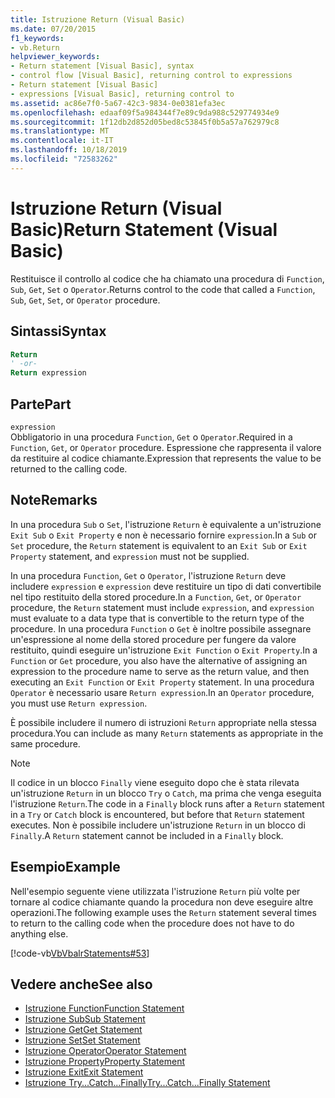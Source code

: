 ```yaml
---
title: Istruzione Return (Visual Basic)
ms.date: 07/20/2015
f1_keywords:
- vb.Return
helpviewer_keywords:
- Return statement [Visual Basic], syntax
- control flow [Visual Basic], returning control to expressions
- Return statement [Visual Basic]
- expressions [Visual Basic], returning control to
ms.assetid: ac86e7f0-5a67-42c3-9834-0e0381efa3ec
ms.openlocfilehash: edaaf09f5a984344f7e89c9da988c529774934e9
ms.sourcegitcommit: 1f12db2d852d05bed8c53845f0b5a57a762979c8
ms.translationtype: MT
ms.contentlocale: it-IT
ms.lasthandoff: 10/18/2019
ms.locfileid: "72583262"
---
```

# <a name="return-statement-visual-basic"></a><span data-ttu-id="09d47-102">Istruzione Return (Visual Basic)</span><span class="sxs-lookup"><span data-stu-id="09d47-102">Return Statement (Visual Basic)</span></span>
<span data-ttu-id="09d47-103">Restituisce il controllo al codice che ha chiamato una procedura di `Function`, `Sub`, `Get`, `Set` o `Operator`.</span><span class="sxs-lookup"><span data-stu-id="09d47-103">Returns control to the code that called a `Function`, `Sub`, `Get`, `Set`, or `Operator` procedure.</span></span>  
  
## <a name="syntax"></a><span data-ttu-id="09d47-104">Sintassi</span><span class="sxs-lookup"><span data-stu-id="09d47-104">Syntax</span></span>  
  
```vb  
Return  
' -or-  
Return expression  
```  
  
## <a name="part"></a><span data-ttu-id="09d47-105">Parte</span><span class="sxs-lookup"><span data-stu-id="09d47-105">Part</span></span>  
 `expression`  
 <span data-ttu-id="09d47-106">Obbligatorio in una procedura `Function`, `Get` o `Operator`.</span><span class="sxs-lookup"><span data-stu-id="09d47-106">Required in a `Function`, `Get`, or `Operator` procedure.</span></span> <span data-ttu-id="09d47-107">Espressione che rappresenta il valore da restituire al codice chiamante.</span><span class="sxs-lookup"><span data-stu-id="09d47-107">Expression that represents the value to be returned to the calling code.</span></span>  
  
## <a name="remarks"></a><span data-ttu-id="09d47-108">Note</span><span class="sxs-lookup"><span data-stu-id="09d47-108">Remarks</span></span>  
 <span data-ttu-id="09d47-109">In una procedura `Sub` o `Set`, l'istruzione `Return` è equivalente a un'istruzione `Exit Sub` o `Exit Property` e non è necessario fornire `expression`.</span><span class="sxs-lookup"><span data-stu-id="09d47-109">In a `Sub` or `Set` procedure, the `Return` statement is equivalent to an `Exit Sub` or `Exit Property` statement, and `expression` must not be supplied.</span></span>  
  
 <span data-ttu-id="09d47-110">In una procedura `Function`, `Get` o `Operator`, l'istruzione `Return` deve includere `expression` e `expression` deve restituire un tipo di dati convertibile nel tipo restituito della stored procedure.</span><span class="sxs-lookup"><span data-stu-id="09d47-110">In a `Function`, `Get`, or `Operator` procedure, the `Return` statement must include `expression`, and `expression` must evaluate to a data type that is convertible to the return type of the procedure.</span></span> <span data-ttu-id="09d47-111">In una procedura `Function` o `Get` è inoltre possibile assegnare un'espressione al nome della stored procedure per fungere da valore restituito, quindi eseguire un'istruzione `Exit Function` o `Exit Property`.</span><span class="sxs-lookup"><span data-stu-id="09d47-111">In a `Function` or `Get` procedure, you also have the alternative of assigning an expression to the procedure name to serve as the return value, and then executing an `Exit Function` or `Exit Property` statement.</span></span> <span data-ttu-id="09d47-112">In una procedura `Operator` è necessario usare `Return expression`.</span><span class="sxs-lookup"><span data-stu-id="09d47-112">In an `Operator` procedure, you must use `Return expression`.</span></span>  
  
 <span data-ttu-id="09d47-113">È possibile includere il numero di istruzioni `Return` appropriate nella stessa procedura.</span><span class="sxs-lookup"><span data-stu-id="09d47-113">You can include as many `Return` statements as appropriate in the same procedure.</span></span>  
  
> [!NOTE]
> <span data-ttu-id="09d47-114">Il codice in un blocco `Finally` viene eseguito dopo che è stata rilevata un'istruzione `Return` in un blocco `Try` o `Catch`, ma prima che venga eseguita l'istruzione `Return`.</span><span class="sxs-lookup"><span data-stu-id="09d47-114">The code in a `Finally` block runs after a `Return` statement in a `Try` or `Catch` block is encountered, but before that `Return` statement executes.</span></span> <span data-ttu-id="09d47-115">Non è possibile includere un'istruzione `Return` in un blocco di `Finally`.</span><span class="sxs-lookup"><span data-stu-id="09d47-115">A `Return` statement cannot be included in a `Finally` block.</span></span>  
  
## <a name="example"></a><span data-ttu-id="09d47-116">Esempio</span><span class="sxs-lookup"><span data-stu-id="09d47-116">Example</span></span>  
 <span data-ttu-id="09d47-117">Nell'esempio seguente viene utilizzata l'istruzione `Return` più volte per tornare al codice chiamante quando la procedura non deve eseguire altre operazioni.</span><span class="sxs-lookup"><span data-stu-id="09d47-117">The following example uses the `Return` statement several times to return to the calling code when the procedure does not have to do anything else.</span></span>  
  
 [!code-vb[VbVbalrStatements#53](~/samples/snippets/visualbasic/VS_Snippets_VBCSharp/VbVbalrStatements/VB/Class1.vb#53)]  
  
## <a name="see-also"></a><span data-ttu-id="09d47-118">Vedere anche</span><span class="sxs-lookup"><span data-stu-id="09d47-118">See also</span></span>

- [<span data-ttu-id="09d47-119">Istruzione Function</span><span class="sxs-lookup"><span data-stu-id="09d47-119">Function Statement</span></span>](../../../visual-basic/language-reference/statements/function-statement.md)
- [<span data-ttu-id="09d47-120">Istruzione Sub</span><span class="sxs-lookup"><span data-stu-id="09d47-120">Sub Statement</span></span>](../../../visual-basic/language-reference/statements/sub-statement.md)
- [<span data-ttu-id="09d47-121">Istruzione Get</span><span class="sxs-lookup"><span data-stu-id="09d47-121">Get Statement</span></span>](../../../visual-basic/language-reference/statements/get-statement.md)
- [<span data-ttu-id="09d47-122">Istruzione Set</span><span class="sxs-lookup"><span data-stu-id="09d47-122">Set Statement</span></span>](../../../visual-basic/language-reference/statements/set-statement.md)
- [<span data-ttu-id="09d47-123">Istruzione Operator</span><span class="sxs-lookup"><span data-stu-id="09d47-123">Operator Statement</span></span>](../../../visual-basic/language-reference/statements/operator-statement.md)
- [<span data-ttu-id="09d47-124">Istruzione Property</span><span class="sxs-lookup"><span data-stu-id="09d47-124">Property Statement</span></span>](../../../visual-basic/language-reference/statements/property-statement.md)
- [<span data-ttu-id="09d47-125">Istruzione Exit</span><span class="sxs-lookup"><span data-stu-id="09d47-125">Exit Statement</span></span>](../../../visual-basic/language-reference/statements/exit-statement.md)
- [<span data-ttu-id="09d47-126">Istruzione Try...Catch...Finally</span><span class="sxs-lookup"><span data-stu-id="09d47-126">Try...Catch...Finally Statement</span></span>](../../../visual-basic/language-reference/statements/try-catch-finally-statement.md)
